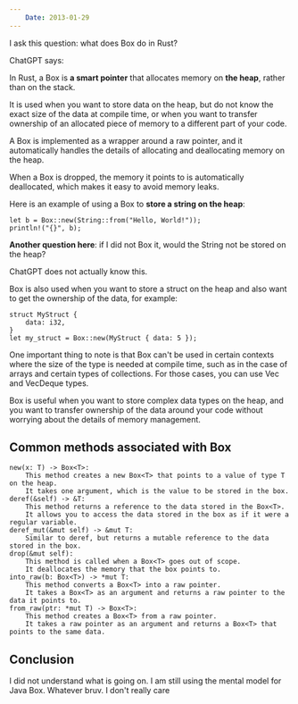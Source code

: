```yaml
---
    Date: 2013-01-29
---
```


I ask this question: what does Box<T> do in Rust?

ChatGPT says:

In Rust, a Box<T> is **a smart pointer** that allocates memory on **the heap**, rather than on the stack.

It is used when you want to store data on the heap, 
but do not know the exact size of the data at compile time, 
or when you want to transfer ownership of an allocated piece of memory to a different part of your code.

A Box<T> is implemented as a wrapper around a raw pointer, 
and it automatically handles the details of allocating and deallocating memory on the heap. 


When a Box<T> is dropped, the memory it points to is automatically deallocated, 
which makes it easy to avoid memory leaks.

Here is an example of using a Box<T> to **store a string on the heap**:

```
let b = Box::new(String::from("Hello, World!"));
println!("{}", b);
```
**Another question here**: if I did not Box it, would the String not be stored on the heap?

ChatGPT does not actually know this.

Box<T> is also used when you want to store a struct on the heap 
and also want to get the ownership of the data, for example:

```
struct MyStruct {
    data: i32,
}
let my_struct = Box::new(MyStruct { data: 5 });
```
One important thing to note is that Box<T> can't be used 
in certain contexts where the size of the type is needed at compile time, 
such as in the case of arrays and certain types of collections. 
For those cases, you can use Vec<T> and VecDeque<T> types.

Box<T> is useful when you want to store complex data types on the heap, 
and you want to transfer ownership of the data around your code 
without worrying about the details of memory management.

## Common methods associated with Box<T>
    new(x: T) -> Box<T>: 
        This method creates a new Box<T> that points to a value of type T on the heap. 
        It takes one argument, which is the value to be stored in the box.
    deref(&self) -> &T: 
        This method returns a reference to the data stored in the Box<T>. 
        It allows you to access the data stored in the box as if it were a regular variable.
    deref_mut(&mut self) -> &mut T: 
        Similar to deref, but returns a mutable reference to the data stored in the box.
    drop(&mut self): 
        This method is called when a Box<T> goes out of scope. 
        It deallocates the memory that the box points to.
    into_raw(b: Box<T>) -> *mut T: 
        This method converts a Box<T> into a raw pointer. 
        It takes a Box<T> as an argument and returns a raw pointer to the data it points to.
    from_raw(ptr: *mut T) -> Box<T>: 
        This method creates a Box<T> from a raw pointer. 
        It takes a raw pointer as an argument and returns a Box<T> that points to the same data.
## Conclusion
I did not understand what is going on. I am still using the mental model for Java Box. Whatever bruv. I don't really care